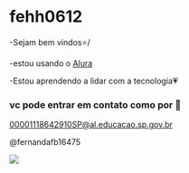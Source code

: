 # fehh0612
-Sejam bem vindos⭐/

-estou usando o [Alura](https://www.alura.com.br)


-Estou aprendendo a lidar com a tecnologia💗
### vc pode entrar em contato como por 📧

00001118642910SP@al.educacao.sp.gov.br

@fernandafb16475


![](https://media1.tenor.com/m/z9GuwSGoa74AAAAC/mushroom.gif)
